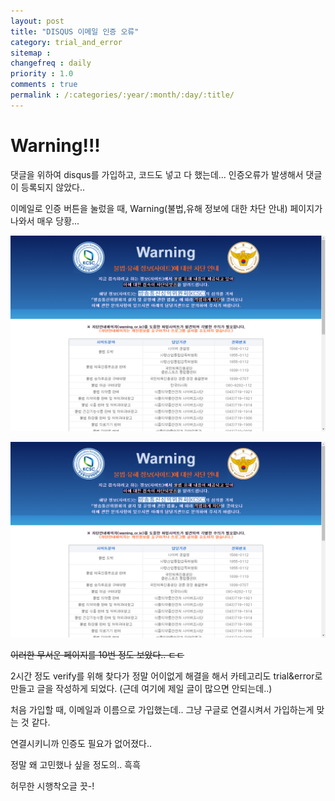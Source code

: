 ```yaml
---
layout: post
title: "DISQUS 이메일 인증 오류"
category: trial_and_error
sitemap :
changefreq : daily 
priority : 1.0
comments : true
permalink : /:categories/:year/:month/:day/:title/
---
```


# Warning!!!

댓글을 위하여 disqus를 가입하고, 코드도 넣고 다 했는데... 인증오류가 발생해서 댓글이 등록되지 않았다..

이메일로 인증 버튼을 눌렀을 때, Warning(불법,유해 정보에 대한 차단 안내) 페이지가 나와서 매우 당황...

<img src=".\images\capture-20210125-222651.png" alt="image-20210125221532418" style="zoom: 67%;" />

![image-20210125223644252](/images/capture-20210125-222651.png)

~~이러한 무서운 페이지를 10번 정도 보았다.. ㄷㄷ~~



2시간 정도 verify를 위해 찾다가 정말 어이없게 해결을 해서 카테고리도 trial&error로 만들고 글을 작성하게 되었다. (근데 여기에 제일 글이 많으면 안되는데..)

처음 가입할 때, 이메일과 이름으로 가입했는데.. 그냥 구글로 연결시켜서 가입하는게 맞는 것 같다.

연결시키니까 인증도 필요가 없어졌다.. 

정말 왜 고민했나 싶을 정도의.. 흑흑



허무한 시행착오글 끗-!
